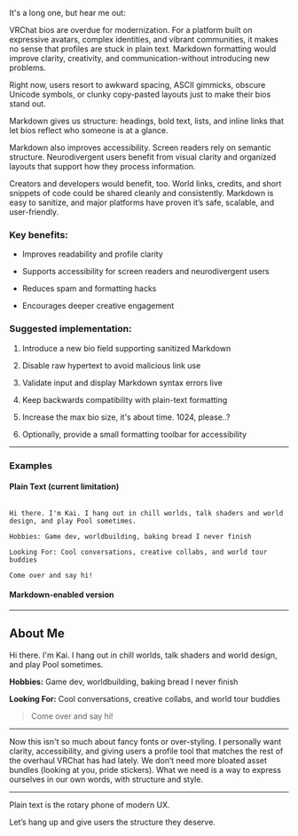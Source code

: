 It's a long one, but hear me out:

VRChat bios are overdue for modernization. For a platform built on expressive avatars, complex identities, and vibrant communities, it makes no sense that profiles are stuck in plain text. Markdown formatting would improve clarity, creativity, and communication-without introducing new problems.

Right now, users resort to awkward spacing, ASCII gimmicks, obscure Unicode symbols, or clunky copy-pasted layouts just to make their bios stand out.  

Markdown gives us structure: headings, bold text, lists, and inline links that let bios reflect who someone is at a glance.

Markdown also improves accessibility. Screen readers rely on semantic structure. Neurodivergent users benefit from visual clarity and organized layouts that support how they process information.

Creators and developers would benefit, too. World links, credits, and short snippets of code could be shared cleanly and consistently. Markdown is easy to sanitize, and major platforms have proven it’s safe, scalable, and user-friendly.

### Key benefits:

- Improves readability and profile clarity  

- Supports accessibility for screen readers and neurodivergent users  

- Reduces spam and formatting hacks  

- Encourages deeper creative engagement  

### Suggested implementation:

1. Introduce a new bio field supporting sanitized Markdown  

2. Disable raw hypertext to avoid malicious link use  

3. Validate input and display Markdown syntax errors live  

4. Keep backwards compatibility with plain-text formatting  

5. Increase the max bio size, it's about time. 1024, please..?

6. Optionally, provide a small formatting toolbar for accessibility  

---

### Examples

#### Plain Text (current limitation)

```

Hi there. I'm Kai. I hang out in chill worlds, talk shaders and world design, and play Pool sometimes.

Hobbies: Game dev, worldbuilding, baking bread I never finish  

Looking For: Cool conversations, creative collabs, and world tour buddies  

Come over and say hi!

```

#### Markdown-enabled version

---

## About Me

Hi there. I'm Kai. I hang out in chill worlds, talk shaders and world design, and play Pool sometimes.

**Hobbies:** Game dev, worldbuilding, baking bread I never finish  

**Looking For:** Cool conversations, creative collabs, and world tour buddies  

> Come over and say hi!

---

Now this isn't so much about fancy fonts or over-styling. I personally want clarity, accessibility, and giving users a profile tool that matches the rest of the overhaul VRChat has had lately. We don’t need more bloated asset bundles (looking at you, pride stickers). What we need is a way to express ourselves in our own words, with structure and style.

---

Plain text is the rotary phone of modern UX.  

Let’s hang up and give users the structure they deserve.
